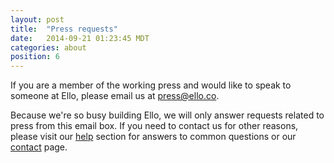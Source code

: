 ```yaml
---
layout: post
title:  "Press requests"
date:   2014-09-21 01:23:45 MDT
categories: about
position: 6
---
```


If you are a member of the working press and would like to speak to someone at Ello, please email us at press@ello.co.

Because we're so busy building Ello, we will only answer requests related to press from this email box. If you need to contact us for other reasons, please visit our [help](https://ello.co/wtf/) section for answers to common questions or our [contact](https://ello.co/wtf/help/contact-ello/) page.
